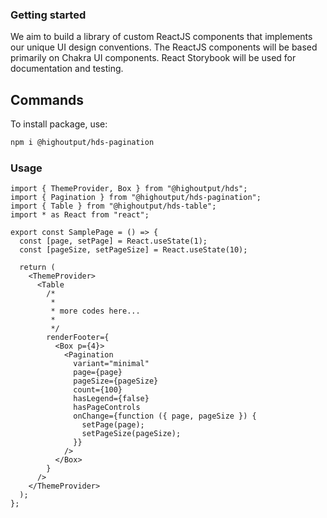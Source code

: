 ### Getting started

We aim to build a library of custom ReactJS components that implements our unique UI design conventions. The ReactJS components will be based primarily on Chakra UI components. React Storybook will be used for documentation and testing.

## Commands

To install package, use:

```bash
npm i @highoutput/hds-pagination
```

### Usage

```tsx
import { ThemeProvider, Box } from "@highoutput/hds";
import { Pagination } from "@highoutput/hds-pagination";
import { Table } from "@highoutput/hds-table";
import * as React from "react";

export const SamplePage = () => {
  const [page, setPage] = React.useState(1);
  const [pageSize, setPageSize] = React.useState(10);

  return (
    <ThemeProvider>
      <Table
        /*
         *
         * more codes here...
         *
         */
        renderFooter={
          <Box p={4}>
            <Pagination
              variant="minimal"
              page={page}
              pageSize={pageSize}
              count={100}
              hasLegend={false}
              hasPageControls
              onChange={function ({ page, pageSize }) {
                setPage(page);
                setPageSize(pageSize);
              }}
            />
          </Box>
        }
      />
    </ThemeProvider>
  );
};
```
